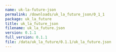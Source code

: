 ```yaml
---
name: uk-la-future-json
permalink: /downloads/uk_la_future_json/0_1_1
package: uk_la_future
title: uk_la_future_json
filename: uk_la_future.json
version: 0.1.1
full_version: 0.1.1
file: /data/uk_la_future/0.1.1/uk_la_future.json
---
```

